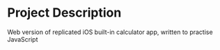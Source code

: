 # Project Description
Web version of replicated iOS built-in calculator app, written to practise JavaScript
